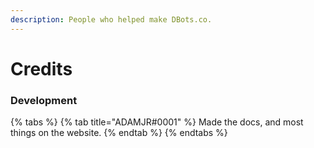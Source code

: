 ```yaml
---
description: People who helped make DBots.co.
---
```


# Credits

### Development

{% tabs %}
{% tab title="ADAMJR\#0001" %}
Made the docs, and most things on the website.
{% endtab %}
{% endtabs %}




